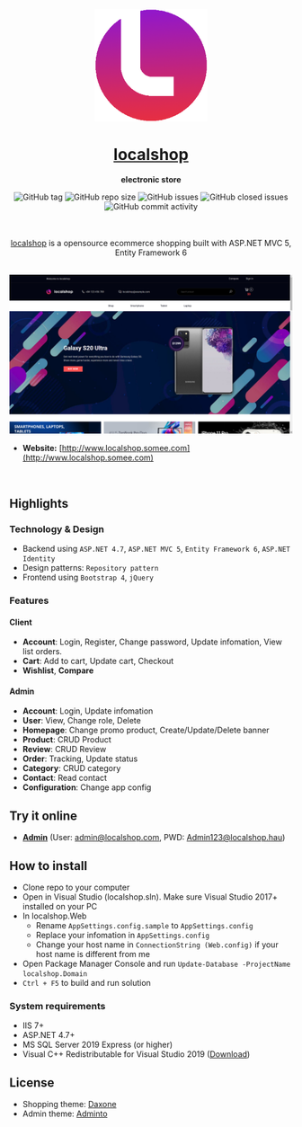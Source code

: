 <p align="center">
	<a href="http://www.localshop.somee.com" target="_blank" rel="noopener noreferrer">
		<img src="localshop.Web/Assets/admin/images/logo-sm.png" alt="localshop" width="200">
	</a>
</h1>

<br/>

<h1 align="center">
	<a href="http://www.localshop.somee.com">localshop</a>
</h1>
<p align="center"><strong>electronic store</strong></p>

<p align="center">
	<img alt="GitHub tag" src="https://img.shields.io/github/v/tag/dinhhau1807/localshop">
	<img alt="GitHub repo size" src="https://img.shields.io/github/repo-size/dinhhau1807/localshop">
	<img alt="GitHub issues" src="https://img.shields.io/github/issues/dinhhau1807/localshop">
	<img alt="GitHub closed issues" src="https://img.shields.io/github/issues-closed/dinhhau1807/localshop">
	<img alt="GitHub commit activity" src="https://img.shields.io/github/commit-activity/m/dinhhau1807/localshop">
</p>

<br />
<br />

<center>
	<a href="http://localshop.somee.com" alt="localshop">localshop</a> is a opensource ecommerce shopping built with ASP.NET MVC 5, Entity Framework 6
</center>

<br/>
<p align="center">
  <img src="localshop.Web/Assets/images/demos/demo.png" alt="localshop demo" />
</p>

* **Website:** [http://www.localshop.somee.com](http://www.localshop.somee.com)

<p>&nbsp;</p>

## Highlights

### Technology & Design

* Backend using `ASP.NET 4.7`, `ASP.NET MVC 5`, `Entity Framework 6`, `ASP.NET Identity`
* Design patterns: `Repository pattern`
* Frontend using `Bootstrap 4`, `jQuery`

### Features

#### Client
*  **Account**: Login, Register, Change password, Update infomation, View list orders.
* **Cart**: Add to cart, Update cart, Checkout
* **Wishlist**, **Compare**
#### Admin
*  **Account**: Login, Update infomation
* **User**: View, Change role, Delete
* **Homepage**: Change promo product, Create/Update/Delete banner
* **Product**: CRUD Product
* **Review**: CRUD Review
* **Order**: Tracking, Update status
* **Category**: CRUD category
* **Contact**: Read contact
* **Configuration**: Change app config

## Try it online

* [**Admin**](http://www.localshop.somee.com/admin) (User: admin@localshop.com, PWD: Admin123@localshop.hau)


## How to install

* Clone repo to your computer
* Open in Visual Studio (localshop.sln). Make sure Visual Studio 2017+ installed on your PC
* In localshop.Web
  * Rename `AppSettings.config.sample` to `AppSettings.config`
  * Replace your infomation in `AppSettings.config`
  * Change your host name in `ConnectionString (Web.config)` if your host name is different from me
* Open Package Manager Console and run `Update-Database -ProjectName localshop.Domain`
* `Ctrl + F5` to build and run solution

### System requirements

* IIS 7+
* ASP.NET 4.7+
* MS SQL Server 2019 Express (or higher)
* Visual C++ Redistributable for Visual Studio 2019 ([Download](https://www.microsoft.com/en-US/download/details.aspx?id=52685))


## License

* Shopping theme: [Daxone](https://demo.hasthemes.com/shopify/daxone-tf.html)
* Admin theme: [Adminto](https://coderthemes.com/adminto/)
